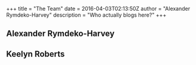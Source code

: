+++
title = "The Team"
date = 2016-04-03T02:13:50Z
author = "Alexander Rymdeko-Harvey"
description = "Who actually blogs here?"
+++

## Alexander Rymdeko-Harvey

<div class="github-card" data-github="killswitch-gui" data-width="400" data-height="150" data-theme="default"></div>
<script src="//cdn.jsdelivr.net/github-cards/latest/widget.js"></script>

## Keelyn Roberts

<div class="github-card" data-github="slacker007" data-width="400" data-height="150" data-theme="default"></div>
<script src="//cdn.jsdelivr.net/github-cards/latest/widget.js"></script>


<div class="github-card" data-github="reaperb0t" data-width="400" data-height="150" data-theme="default"></div>
<script src="//cdn.jsdelivr.net/github-cards/latest/widget.js"></script>
